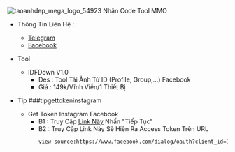 ![taoanhdep_mega_logo_54923](https://github.com/NNHSoft/nnhsoft/assets/137013278/11cb00a4-f06b-47dd-8e89-68140415cd7e)
Nhận Code Tool MMO
- Thông Tin Liên Hệ :
  - <a href="https://t.me/NNHSoft">Telegram</a>
  - <a href="https://www.facebook.com/profile.php?id=100093411416254">Facebook</a>

- Tool
  - IDFDown V1.0
    - Des : Tool Tải Ảnh Từ ID (Profile, Group,...) Facebook
    - Giá : 149k/Vĩnh Viễn/1 Thiết Bị


 
- Tip
  ###tipgettokeninstagram
  - Get Token Instagram Facebook
    - B1 : Truy Cập <a href="https://bit.ly/3gWryme">Link Này</a> Nhấn "Tiếp Tục"
    - B2 : Truy Cập Link Này Sẽ Hiện Ra Access Token Trên URL
        ```bash
        view-source:https://www.facebook.com/dialog/oauth?client_id=124024574287414&redirect_uri=https://www.instagram.com/accounts/signup/&&scope=email&response_type=token
        ```
